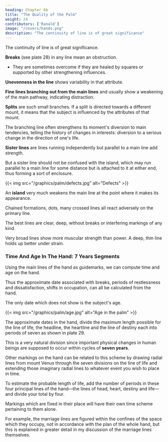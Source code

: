 ```yaml
---
heading: Chapter 6b
title: "The Quality of the Palm"
weight: 24
contributors: ['Ranald']
image: "/covers/hands.png"
description: "The continuity of line is of great significance"
---
```



The continuity of line is of great significance. 

**Breaks** (see plate 28) in any line mean an obstruction. 
- They are sometimes overcome if they are healed by squares or supported by other strengthening influences. 

**Unevenness in the line** shows variability in that attribute. 

**Fine lines branching out from the main lines** and usually show a weakening of the main pathway, indicating distraction. 

**Splits** are such small branches. If a split is directed towards a different mount, it means that the subject is influenced by the attributes of that mount.

The branching line often strengthens its moment's diversion to main tendencies, telling the history of changes in interests: diversion to a serious change in the direction of one's life.

<!-- 
The line of life
The line of head
The line of heart
The line of destiny
The line of Apollo
The lines of sex
influence  
The
lines of health or
Hepatica
8.
9.
The
The
14.
lines of intuition
girdle of
13.
Venus
15.
16.
45
The line of vitality
The bracelets
The lines of travel
The lines of fertility
The via Lascivia
The ring of Solomon
The ring of Saturn
-->


**Sister lines** are lines running independently but parallel to a main line add strength. 

But a sister line should not be confused with the island, which may run parallel to a main line for some distance but is attached to it at either end, thus forming a sort of enclosure. 

{{< img src="/graphics/palm/defects.jpg" alt="Defects" >}}

An **island** very much weakens the main line at the point where it makes its appearance. 

Chained formations, dots, many crossed lines all react adversely on the primary line.

<!-- I shall discuss them in relation to the particular lines wherever they have special significance. -->

The best lines are clear, deep, without breaks or interfering markings of any kind. 

Very broad lines show more muscular strength than power. A deep, thin line holds up better under strain.


### Time And Age In The Hand: 7 Years Segments

Using the main lines of the hand as guidemarks, we can compute time and age on the hand.

Thus the approximate date associated with breaks, periods of restlessness and dissatisfaction, shifts in occupation, can all be calculated from the hand. 

The only date which does not show is the subject's age.

{{< img src="/graphics/palm/age.jpg" alt="Age in the palm" >}}


The approximate dates in the hand, divide the maximum length possible for the line of life, the headline, the heartline and the line of destiny each into periods of seven as shown in plate 29.

This is a very natural division since important physical changes in human beings are supposed to occur within cycles of **seven years**. 

Other markings on the hand can be related to this scheme by drawing radial lines from mount Venus through the seven divisions on the line of life and extending those imaginary radial lines to whatever event you wish to place in time. 

To estimate the probable length of life, add the number of periods in these four principal lines of the hand—the lines of head, heart, destiny and life—and divide your total by four.

Markings which are fixed in their place will have their own time scheme pertaining to them alone. 

For example, the marriage lines are figured within the confines of the space which they occupy, not in accordance with the plan of the whole hand, but this is explained in greater detail in my discussion of the marriage lines themselves.

